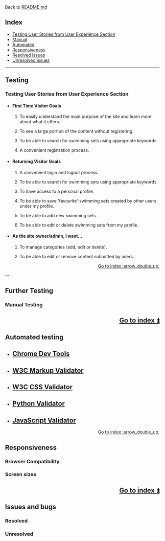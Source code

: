 Back to [README.md](README.md)

## Index

- <a href="#user-stories">Testing User Stories from User Experience Section</a>
- <a href="#testing-manual">Manual</a>
- <a href="#testing-auto">Automated</a>
- <a href="#testing-responsive">Responsiveness</a>
- <a href="#testing-resolved">Resolved issues</a>
- <a href="#testing-unresolved">Unresolved issues</a>

---

## Testing

<span id="user-stories"></span>

### Testing User Stories from User Experience Section

- #### First Time Visitor Goals

  1. To easily understand the main purpose of the site and learn more about what it offers.

     <!-- 1. Upon entering the site, users are automatically greeted with a clean and easily readable navigation bar to go to the page of their choice. Underneath there is a Hero Image with Text and a "Learn More" Call to action button.
     2. The main points are made immediately with the hero image
     3. The user has two options, click the call to action buttons or scroll down, both of which will lead to the same place, to learn more about the organisation. -->

  2. To see a large portion of the content without registering.

     <!-- 1. The site has been designed to be fluid and never to entrap the user. At the top of each page there is a clean navigation bar, each link describes what the page they will end up at clearly.
     2. At the bottom of the first 3 pages there is a redirection call to action to ensure the user always has somewhere to go and doesn't feel trapped as they get to the bottom of the page.
     3. On the Contact Us Page, after a form response is submitted, the page refreshes and the user is brought to the top of the page where the navigation bar is. -->

  3. To be able to search for swimming sets using appropriate keywords.

     <!-- 1. Once the new visitor has read the About Us and What We Do text, they will notice the Why We are Loved So Much section.
     2. The user can also scroll to the bottom of any page on the site to locate social media links in the footer.
     3. At the bottom of the Contact Us page, the user is told underneath the form, that alternatively they can contact the organisation on social media which highlights the links to them. -->

  4. A convenient registration process.

- #### Returning Visitor Goals

  1.  A convenient login and logout process.

  2.  To be able to search for swimming sets using appropriate keywords.

  3.  To have access to a personal profile.

  4.  To be able to save 'favourite' swimming sets created by other users under my profile.

  5.  To be able to add new swimming sets.

  6.  To be able to edit or delete swimming sets from my profile.

- #### As the site owner/admin, I want...

  1. To manage categories (add, edit or delete).

  2. To be able to edit or remove content submitted by users.

<div align="right"><a style="text-align:right" href="#top">Go to index :arrow_double_up:</a></div>

--
<span id="testing-manual"></span>

## Further Testing

### Manual Testing

## <div align="right"><a style="text-align:right" href="#top">Go to index :arrow_double_up:</a></div>

<span id="testing-auto"></span>

## Automated testing

- ## [Chrome Dev Tools](https://developer.chrome.com/docs/devtools/)

- ## [W3C Markup Validator](https://jigsaw.w3.org/css-validator/#validate_by_input)

- ## [W3C CSS Validator](https://jigsaw.w3.org/css-validator/#validate_by_input)

- ## [Python Validator](http://pep8online.com/)

- ## [JavaScript Validator](https://jshint.com/)

<div align="right"><a style="text-align:right" href="#top">Go to index :arrow_double_up:</a></div>

## <span id="testing-responsive"></span>

## Responsiveness

### Browser Compatibility

<!-- Tested on:

- Chrome
- Edge
- Firefox
- Safari (iOS) -->

### Screen sizes

<!-- Tested with Chrome DevTools using profiles for:

- Moto G4
- Galaxy S5
- Pixel 2
- Pixel 2 XL
- iPhone 5 SE
- iPhone 6/7/8
- iPhone 6/7/8 Plus
- iPhone X
- iPad
- iPad Pro -->

<!-- ... and also using the responsive profiles of:

- Mobile S (320px)
- Mobile M (375px)
- Mobile L (425px)
- Tablet (768px)
- Laptop (1024px)
- Laptop L (1440px)

Real world testing on:

- iPhone 6S
- iPhone SE
- iPhone 11 Pro
- Asus ZenBook
- Dell XPS 7590 -->

## <div align="right"><a style="text-align:right" href="#top">Go to index :arrow_double_up:</a></div>

<span id="testing-resolved"></span>

## Issues and bugs

### Resolved

### Unresolved
